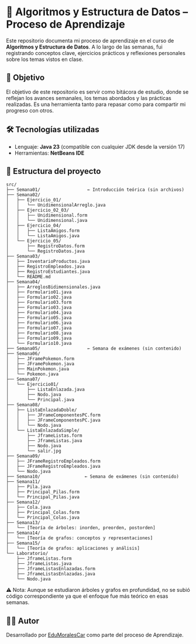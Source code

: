 # 📘 Algoritmos y Estructura de Datos – Proceso de Aprendizaje

Este repositorio documenta mi proceso de aprendizaje en el curso de **Algoritmos y Estructura de Datos**. A lo largo de las semanas, fui registrando conceptos clave, ejercicios prácticos y reflexiones personales sobre los temas vistos en clase.


## 🧠 Objetivo

El objetivo de este repositorio es servir como bitácora de estudio, donde se reflejan los avances semanales, los temas abordados y las prácticas realizadas. Es una herramienta tanto para repasar como para compartir mi progreso con otros.


## 🛠️ Tecnologías utilizadas
- Lenguaje: **Java 23** (compatible con cualquier JDK desde la versión 17)
- Herramientas: **NetBeans IDE**


## 📁 Estructura del proyecto

```plaintext
src/
├── Semana01/                  ← Introducción teórica (sin archivos)
├── Semana02/
│   ├── Ejercicio_01/
│   │   └── UnidimensionalArreglo.java
│   ├── Ejercicio_02_03/
│   │   ├── Unidimensional.form
│   │   └── Unidimensional.java
│   ├── Ejercicio_04/
│   │   ├── ListaAmigos.form
│   │   └── ListaAmigos.java
│   └── Ejercicio_05/
│       ├── RegistroDatos.form
│       └── RegistroDatos.java
├── Semana03/
│   ├── InventarioProductos.java
│   ├── RegistroEmpleados.java
│   ├── RegistroEstudiantes.java
│   └── README.md
├── Semana04/
│   ├── ArreglosBidimensionales.java
│   ├── Formulario01.java
│   ├── Formulario02.java
│   ├── Formulario03.form
│   ├── Formulario03.java
│   ├── Formulario04.java
│   ├── Formulario05.java
│   ├── Formulario06.java
│   ├── Formulario07.java
│   ├── Formulario08.java
│   ├── Formulario09.java
│   └── Formulario10.java
├── Semana05/                  ← Semana de exámenes (sin contenido)
├── Semana06/
│   ├── JFramePokemon.form
│   ├── JFramePokemon.java
│   ├── MainPokemon.java
│   └── Pokemon.java
├── Semana07/
│   └── Ejercicio01/
│       ├── ListaEnlazada.java
│       ├── Nodo.java
│       └── Principal.java
├── Semana08/
│   ├── ListaEnlazadaDoble/
│   │   ├── JFrameComponentesPC.form
│   │   ├── JFrameComponentesPC.java
│   │   └── Nodo.java
│   └── ListaEnlazadaSimple/
│       ├── JframeListas.form
│       ├── JframeListas.java
│       ├── Nodo.java
│       └── salir.jpg
├── Semana09/
│   ├── JFrameRegistroEmpleados.form
│   ├── JFrameRegistroEmpleados.java
│   └── Nodo.java
├── Semana10/                 ← Semana de exámenes (sin contenido)
├── Semana11/
│   ├── Pila.java
│   ├── Principal_Pilas.form
│   └── Principal_Pilas.java
├── Semana12/
│   ├── Cola.java
│   ├── Principal_Colas.form
│   └── Principal_Colas.java
├── Semana13/
│   └── [Teoría de árboles: inorden, preorden, postorden]
├── Semana14/
│   └── [Teoría de grafos: conceptos y representaciones]
├── Semana15/
│   └── [Teoría de grafos: aplicaciones y análisis]
└── Laboratorio/
    ├── JframeListas.form
    ├── JframeListas.java
    ├── JframeListasEnlazadas.form
    ├── JframeListasEnlazadas.java
    └── Nodo.java
```

⚠️ Nota: Aunque se estudiaron árboles y grafos en profundidad, no se subió código correspondiente ya que el enfoque fue más teórico en esas semanas.



## 👨‍💻 Autor

Desarrollado por [EduMoralesCar](https://github.com/EduMoralesCar) como parte del proceso de Aprendizaje.
